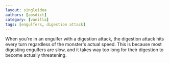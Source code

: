 ```yaml
---
layout: singleidea
authors: [aosdict]
category: [vanilla]
tags: [engulfers, digestion attack]
---
```

When you're in an engulfer with a digestion attack, the digestion attack hits
every turn regardless of the monster's actual speed. This is because most
digesting engulfers are slow, and it takes way too long for their digestion to
become actually threatening.
